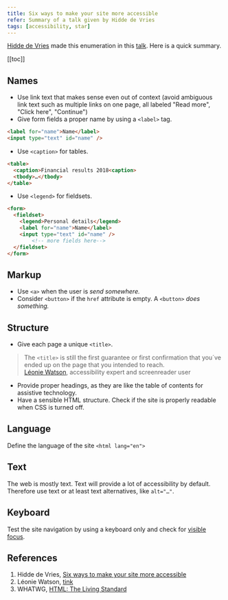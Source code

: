 ```yaml
---
title: Six ways to make your site more accessible
refer: Summary of a talk given by Hidde de Vries
tags: [accessibility, star]
---
```

[Hidde de Vries](https://hiddedevries.nl/en/) made this enumeration in this [talk](https://talks.hiddedevries.nl/KhyueW/six-ways-to-make-your-site-more-accessible). Here is a quick summary.

[[toc]]

## Names
- Use link text that makes sense even out of context (avoid ambiguous link text such as multiple links on one page, all labeled "Read more", "Click here", "Continue")
- Give form fields a proper name by using a `<label>` tag.

~~~html
<label for="name">Name</label>
<input type="text" id="name" />
~~~

- Use `<caption>` for tables.

~~~html
<table>
  <caption>Financial results 2018<caption>
  <tbody>…</tbody>
</table>
~~~

- Use `<legend>` for fieldsets.

~~~html
<form>
  <fieldset>
    <legend>Personal details</legend>
    <label for="name">Name</label>
    <input type="text" id="name" />
		<!-- more fields here-->
  </fieldset>
</form>
~~~

## Markup
- Use `<a>` when the user is *send somewhere.*
- Consider `<button>` if the `href` attribute is empty. A `<button>` *does something.*
## Structure
- Give each page a unique `<title>`. 

<blockquote>The <code>&lt;title&gt;</code> is still the first guarantee or first confirmation that you´ve ended up on the page that you intended to reach.
<footer><a href="https://tink.uk">Léonie Watson</a>, accessibility expert and screenreader user</footer>
</blockquote>

- Provide proper headings, as they are like the table of contents for assistive technology.
- Have a sensible HTML structure. Check if the site is properly readable when CSS is turned off.
## Language
Define the language of the site `<html lang="en">`
## Text
The web is mostly text. Text will provide a lot of accessibility by default. Therefore use text or at least text alternatives, like `alt="…"`.
## Keyboard
Test the site navigation by using a keyboard only and check for [visible focus](/2020-08-27-indicate-focus).

## References
1. Hidde de Vries, [Six ways to make your site more accessible](https://talks.hiddedevries.nl/KhyueW/six-ways-to-make-your-site-more-accessible)
2. Léonie Watson, [tink](https://tink.uk)
3. WHATWG, [HTML: The Living Standard](https://html.spec.whatwg.org/dev/)